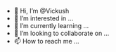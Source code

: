 - 👋 Hi, I’m @Vickush
- 👀 I’m interested in ...
- 🌱 I’m currently learning ...
- 💞️ I’m looking to collaborate on ...
- 📫 How to reach me ...

<!---
Vickush/Vickush is a ✨ special ✨ repository because its `README.md` (this file) appears on your GitHub profile.
You can click the Preview link to take a look at your changes.
--->
